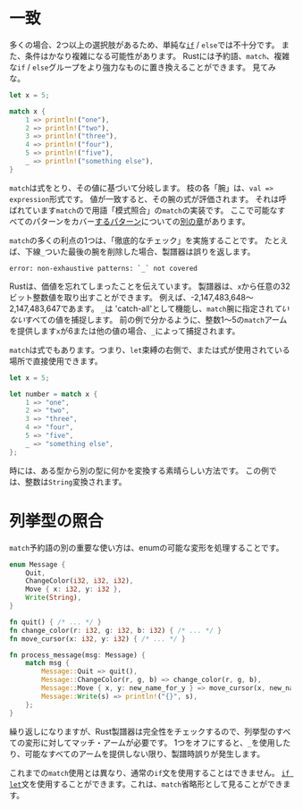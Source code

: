 # 一致

多くの場合、2つ以上の選択肢があるため、単純な[`if`][if] / `else`では不十分です。
また、条件はかなり複雑になる可能性があります。
Rustには予約語、`match`、複雑な`if` / `else`グループをより強力なものに置き換えることができます。
見てみな。

```rust
let x = 5;

match x {
    1 => println!("one"),
    2 => println!("two"),
    3 => println!("three"),
    4 => println!("four"),
    5 => println!("five"),
    _ => println!("something else"),
}
```

[if]: if.html

`match`は式をとり、その値に基づいて分岐します。
枝の各「腕」は、`val => expression`形式です。
値が一致すると、その腕の式が評価されます。
それは呼ばれています`match`ので用語「模式照合」の`match`の実装です。
ここで可能なすべてのパターンをカバー[するパターン][patterns]についての[別の章][patterns]があります。

[patterns]: patterns.html

`match`の多くの利点の1つは、「徹底的なチェック」を実施することです。
たとえば、下線`_`ついた最後の腕を削除した場合、製譜器は誤りを返します。

```text
error: non-exhaustive patterns: `_` not covered
```

Rustは、価値を忘れてしまったことを伝えています。
製譜器は、`x`から任意の32ビット整数値を取り出すことができます。
例えば、-2,147,483,648〜2,147,483,647であます。
`_`は 'catch-all'として機能し、`match`腕に指定され*ていない*すべての値を捕捉します。
前の例で分かるように、整数1〜5の`match`アームを提供します`x`が6または他の値の場合、`_`によって捕捉されます。

`match`は式でもあります。つまり、`let`束縛の右側で、または式が使用されている場所で直接使用できます。

```rust
let x = 5;

let number = match x {
    1 => "one",
    2 => "two",
    3 => "three",
    4 => "four",
    5 => "five",
    _ => "something else",
};
```

時には、ある型から別の型に何かを変換する素晴らしい方法です。
この例では、整数は`String`変換されます。

# 列挙型の照合

`match`予約語の別の重要な使い方は、enumの可能な変形を処理することです。

```rust
enum Message {
    Quit,
    ChangeColor(i32, i32, i32),
    Move { x: i32, y: i32 },
    Write(String),
}

fn quit() { /* ... */ }
fn change_color(r: i32, g: i32, b: i32) { /* ... */ }
fn move_cursor(x: i32, y: i32) { /* ... */ }

fn process_message(msg: Message) {
    match msg {
        Message::Quit => quit(),
        Message::ChangeColor(r, g, b) => change_color(r, g, b),
        Message::Move { x, y: new_name_for_y } => move_cursor(x, new_name_for_y),
        Message::Write(s) => println!("{}", s),
    };
}
```

繰り返しになりますが、Rust製譜器は完全性をチェックするので、列挙型のすべての変形に対してマッチ・アームが必要です。
1つをオフにすると、`_`を使用したり、可能なすべてのアームを提供しない限り、製譜時誤りが発生します。

これまでの`match`使用とは異なり、通常の`if`文を使用することはできません。
[`if let`][if-let]文を使用することができます。これは、`match`省略形として見ることができます。

[if-let]: if-let.html

